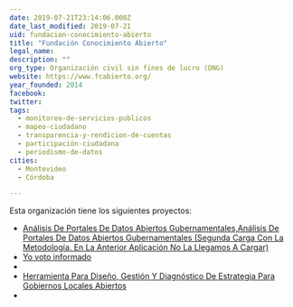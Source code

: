 ```yaml
---
date: 2019-07-21T23:14:06.000Z
date_last_modified: 2019-07-21
uid: fundacion-conocimiento-abierto
title: "Fundación Conocimiento Abierto"
legal_name: 
description: ""
org_type: Organización civil sin fines de lucro (ONG)
website: https://www.fcabierto.org/
year_founded: 2014
facebook: 
twitter: 
tags:
  - monitoreo-de-servicios-publicos
  - mapeo-ciudadano
  - transparencia-y-rendicion-de-cuentas
  - participación-ciudadana
  - periodismo-de-datos
cities: 
  - Montevideo
  - Córdoba

---
```


Esta organización tiene los siguientes proyectos:

- [Análisis De Portales De Datos Abiertos Gubernamentales,Análisis De Portales De Datos Abiertos Gubernamentales (Segunda Carga Con La Metodología. En La Anterior Aplicación No La Llegamos A Cargar)](/i/analisis-de-portales-de-datos-abiertos-gubernamentales,analisis-de-portales-de-datos-abiertos-gubernamentales-segunda-carga-con-la-metodologia-en-la-anterior-aplicacion-no-la-llegamos-a-cargar.html)
- [Yo voto informado](/i/yo-voto-informado.html)
- [](/i/herramienta-para-diseno-gestion-y-diagnostico-de-estrategia-para-gobiernos-locales-abiertos.html)
- [Herramienta Para Diseño, Gestión Y Diagnóstico De Estrategia Para Gobiernos Locales Abiertos](/i/herramienta-para-diseno-gestion-y-diagnostico-de-estrategia-para-gobiernos-locales-abiertos.html)
- [](/i/analisis-de-portales-de-datos-abiertos-gubernamentales-segunda-carga-con-la-metodologia-en-la-anterior-aplicacion-no-la-llegamos-a-cargar.html)
